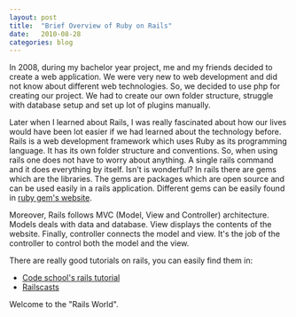 ```yaml
---
layout: post
title:  "Brief Overview of Ruby on Rails"
date:   2010-08-28
categories: blog
---
```

In 2008, during my bachelor year project, me and my friends decided to create a web application. We were very new to web development and did not know about different web technologies. So, we decided to use php for creating our project. We had to create our own folder structure, struggle with database setup and set up lot of plugins manually.

Later when I learned about Rails, I was really fascinated about how our lives would have been lot easier if we had learned about the technology before. Rails is a web development framework which uses Ruby as its programming language. It has its own folder structure and conventions. So, when using rails one does not have to worry about anything. A single rails command and it does everything by itself. Isn't is wonderful? In rails there are gems which are the libraries. The gems are packages which are open source and can be used easily in a rails application. Different gems can be easily found in [ruby gem's website](https://rubygems.org/).

Moreover, Rails follows MVC (Model, View and Controller) architecture. Models deals with data and database. View displays the contents of the website. Finally, controller connects the model and view. It's the job of the controller to control both the model and the view.

There are really good tutorials on rails, you can easily find them in:

* [Code school's rails tutorial](https://www.codeschool.com/search?query=Starting+Rails)
* [Railscasts](https://railscasts.com)

Welcome to the "Rails World".
